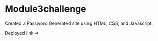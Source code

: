 # Module3challenge

Created a Password Generated site using HTML, CSS, and Javascript.

Deployed link => 
